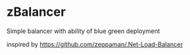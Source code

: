 # zBalancer
Simple balancer with ability of blue green deployment

inspired by https://github.com/zeppaman/.Net-Load-Balancer
